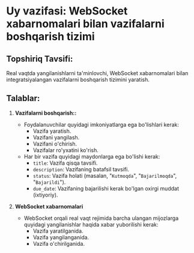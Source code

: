 # Uy vazifasi: WebSocket xabarnomalari bilan vazifalarni boshqarish tizimi

## Topshiriq Tavsifi:
Real vaqtda yangilanishlarni ta'minlovchi, WebSocket xabarnomalari bilan integratsiyalangan vazifalarni boshqarish tizimini yaratish.


## Talablar:
1. **Vazifalarni boshqarish::**
    - Foydalanuvchilar quyidagi imkoniyatlarga ega bo'lishlari kerak:
        - Vazifa yaratish.
        - Vazifani yangilash.
        - Vazifani o'chirish.
        - Vazifalar ro'yxatini ko'rish.
    - Har bir vazifa quyidagi maydonlarga ega bo'lishi kerak:
        - `title`: Vazifa qisqa tavsifi.
        - `description`: Vazifaning batafsil tavsifi.
        - `status`: Vazifa holati (masalan, "`Kutmoqda`", "`Bajarilmoqda`", "`Bajarildi`").
        - `due_date`: Vazifaning bajarilishi kerak bo'lgan oxirgi muddat (ixtiyoriy).

2. **WebSocket xabarnomalari**
    - WebSocket orqali real vaqt rejimida barcha ulangan mijozlarga quyidagi yangilanishlar haqida xabar yuborilishi kerak:
        - Vazifa yaratilganida.
        - Vazifa yangilanganida.
        - Vazifa o'chirilganida.















 















